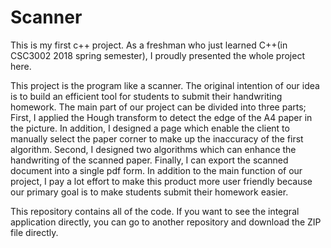 # Scanner
This is my first c++ project. As a freshman who just learned C++(in CSC3002 2018 spring semester), 
I proudly presented the whole project here. 

This project is the program like a scanner. The original intention of our idea is to build an 
efficient tool for students to submit their handwriting homework. The main part of our project 
can be divided into three parts; First, I applied the Hough transform to detect the edge of the 
A4 paper in the picture. In addition, I designed a page which enable the client to manually 
select the paper corner to make up the inaccuracy of the first algorithm. Second, I designed 
two algorithms which can enhance the handwriting of the scanned paper. Finally, I can export 
the scanned document into a single pdf form. In addition to the main function of our project, 
I pay a lot effort to make this product more user friendly because our primary goal is to make students submit their homework easier.

This repository contains all of the code. If you want to see the integral application directly, 
you can go to another repository and download the ZIP file directly.
